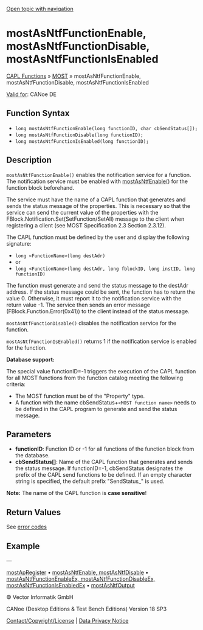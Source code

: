 [Open topic with navigation](../../../../../CANoeDEFamily.htm#Topics/CAPLFunctions/MOST/Functions/CAPLfunctionMOSTAsNTFFunctionEnable.md)

# mostAsNtfFunctionEnable, mostAsNtfFunctionDisable, mostAsNtfFunctionIsEnabled

[CAPL Functions](../../CAPLfunctions.md) » [MOST](../CAPLfunctionsMOSTOverview.md) » mostAsNtfFunctionEnable, mostAsNtfFunctionDisable, mostAsNtfFunctionIsEnabled

[Valid for](../../../Shared/FeatureAvailability.md): CANoe DE

## Function Syntax

- `long mostAsNtfFunctionEnable(long functionID, char cbSendStatus[]);`
- `long mostAsNtfFunctionDisable(long functionID);`
- `long mostAsNtfFunctionIsEnabled(long functionID);`

## Description

`mostAsNtfFunctionEnable()` enables the notification service for a function. The notification service must be enabled with [mostAsNtfEnable()](CAPLfunctionMOSTAsNTFEnable.md) for the function block beforehand.

The service must have the name of a CAPL function that generates and sends the status message of the properties. This is necessary so that the service can send the current value of the properties with the FBlock.Notification.Set(SetFunction/SetAll) message to the client when registering a client (see MOST Specification 2.3 Section 2.3.12).

The CAPL function must be defined by the user and display the following signature:

- `long <FunctionName>(long destAdr)`
- or
- `long <FunctionName>(long destAdr, long fblockID, long instID, long functionID)`

The function must generate and send the status message to the destAdr address. If the status message could be sent, the function has to return the value 0. Otherwise, it must report it to the notification service with the return value -1. The service then sends an error message (FBlock.Function.Error(0x41)) to the client instead of the status message.

`mostAsNtfFunctionDisable()` disables the notification service for the function.

`mostAsNtfFunctionIsEnabled()` returns 1 if the notification service is enabled for the function.

**Database support:**

The special value functionID=-1 triggers the execution of the CAPL function for all MOST functions from the function catalog meeting the following criteria:

- The MOST function must be of the "Property" type.
- A function with the name cbSendStatus+`<MOST function name>` needs to be defined in the CAPL program to generate and send the status message.

## Parameters

- **functionID**: Function ID or -1 for all functions of the function block from the database.
- **cbSendStatus[]**: Name of the CAPL function that generates and sends the status message. If functionID=-1, cbSendStatus designates the prefix of the CAPL send functions to be defined. If an empty character string is specified, the default prefix "SendStatus_" is used.

**Note:** The name of the CAPL function is **case sensitive**!

## Return Values

See [error codes](../CAPLfunctionsMOSTErrorCodes.md)

## Example

—

[mostApRegister](CAPLfunctionMOSTApRegister.md) • [mostAsNtfEnable, mostAsNtfDisable](CAPLfunctionMOSTAsNTFEnable.md) • [mostAsNtfFunctionEnableEx, mostAsNtfFunctionDisableEx, mostAsNtfFunctionIsEnabledEx](CAPLfunctionMOSTAsNTFFunctionEnableEx.md) • [mostAsNtfOutput](CAPLfunctionMOSTAsNTFOutput.md)

© Vector Informatik GmbH

CANoe (Desktop Editions & Test Bench Editions) Version 18 SP3

[Contact/Copyright/License](../../../Shared/ContactCopyrightLicense.md) | [Data Privacy Notice](https://www.vector.com/int/en/company/get-info/privacy-policy/)